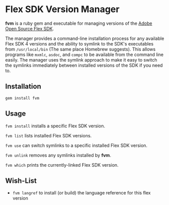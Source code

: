 Flex SDK Version Manager
========================

**fvm** is a ruby gem and executable for managing versions of the [Adobe Open Source Flex SDK][flex-sdk].

The manager provides a command-line installation process for any available Flex SDK 4 versions and the 
ability to symlink to the SDK's executables from `/usr/local/bin` (The same place Homebrew suggests). 
This allows programs like `mxmlc`, `asdoc`, and `compc` to be available from the command line easily. 
The manager uses the symlink approach to make it easy to switch the symlinks immediately between 
installed versions of the SDK if you need to.

Installation
------------

`gem install fvm`

Usage
-----

`fvm install` installs a specific Flex SDK version.

`fvm list` lists installed Flex SDK versions.

`fvm use` can switch symlinks to a specific installed Flex SDK version.

`fvm unlink` removes any symlinks installed by **fvm**.

`fvm which` prints the currently-linked Flex SDK version.

Wish-List
---------

- `fvm langref` to install (or build) the language reference for this flex version

[flex-sdk]: http://opensource.adobe.com/wiki/display/flexsdk/Flex+SDK "Adobe Open Source Flex SDK"